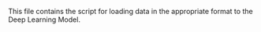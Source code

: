 This file contains the script for loading data in the appropriate format to the Deep Learning Model.
